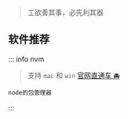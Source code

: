 <c-title title="前端开发工具" />

> 工欲善其事，必先利其器

## 软件推荐

::: info nvm
> 支持 `mac` 和 `win` [官网直通车 🚘](https://github.com/nvm-sh/nvm)
```js
node的包管理器
```
:::

